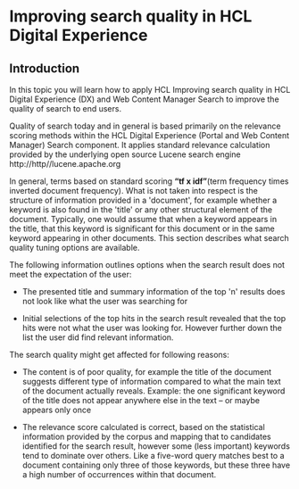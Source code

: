# Improving search quality in HCL Digital Experience

## Introduction

In this topic you will learn how to apply HCL Improving search quality in HCL Digital Experience (DX) and Web Content Manager Search to improve the quality of search to end users.

Quality of search today and in general is based primarily on the relevance scoring methods within the HCL Digital Experience (Portal and Web Content Manager) Search component. It applies standard relevance calculation provided by the underlying open source Lucene search engine http://http//lucene.apache.org 

In general, terms based on standard scoring **“tf x idf”**(term frequency times inverted document frequency). What is not taken into respect is the structure of information provided in a 'document', for example whether a keyword is also found in the 'title' or any other structural element of the document. Typically, one would assume that when a keyword appears in the title, that this keyword is significant for this document or in the same keyword appearing in other documents. This section describes what search quality tuning options are available. 

The following information outlines options when the search result does not meet the expectation of the user:

- The presented title and summary information of the top 'n' results does not look like what the user was searching for

- Initial selections of the top hits in the search result revealed that the top hits were not what the user was looking for. However further down the list the user did find relevant information.

The search quality might get affected for following reasons:

- The content is of poor quality, for example the title of the document suggests different type of information compared to what the main text of the document actually reveals. Example: the one significant keyword of the title does not appear anywhere else in the text – or maybe appears only once

- The relevance score calculated is correct, based on the statistical information provided by the corpus and mapping that to candidates identified for the search result, however some (less important) keywords tend to dominate over others. Like a five-word query matches best to a document containing only three of those keywords, but these three have a high number of occurrences within that document.